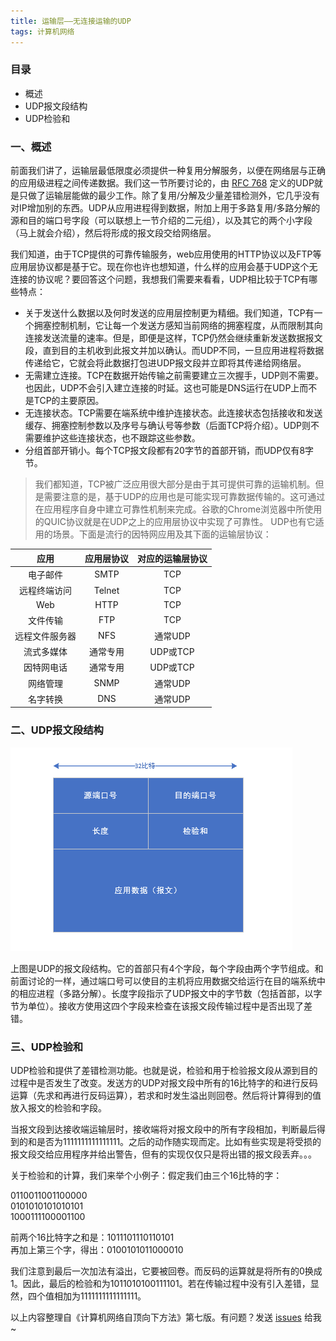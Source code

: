 ```yaml
---
title: 运输层——无连接运输的UDP
tags: 计算机网络
---
```


### 目录

* 概述
* UDP报文段结构
* UDP检验和

### 一、概述

前面我们讲了，运输层最低限度必须提供一种复用分解服务，以便在网络层与正确的应用级进程之间传递数据。我们这一节所要讨论的，由 [RFC 768](https://tools.ietf.org/html/rfc768) 定义的UDP就是只做了运输层能做的最少工作。除了复用/分解及少量差错检测外，它几乎没有对IP增加别的东西。UDP从应用进程得到数据，附加上用于多路复用/多路分解的源和目的端口号字段（可以联想上一节介绍的二元组），以及其它的两个小字段（马上就会介绍），然后将形成的报文段交给网络层。

我们知道，由于TCP提供的可靠传输服务，web应用使用的HTTP协议以及FTP等应用层协议都是基于它。现在你也许也想知道，什么样的应用会基于UDP这个无连接的协议呢？要回答这个问题，我想我们需要来看看，UDP相比较于TCP有哪些特点：

* 关于发送什么数据以及何时发送的应用层控制更为精细。我们知道，TCP有一个拥塞控制机制，它让每一个发送方感知当前网络的拥塞程度，从而限制其向连接发送流量的速率。但是，即便是这样，TCP仍然会继续重新发送数据报文段，直到目的主机收到此报文并加以确认。而UDP不同，一旦应用进程将数据传递给它，它就会将此数据打包进UDP报文段并立即将其传递给网络层。
* 无需建立连接。TCP在数据开始传输之前需要建立三次握手，UDP则不需要。也因此，UDP不会引入建立连接的时延。这也可能是DNS运行在UDP上而不是TCP的主要原因。
* 无连接状态。TCP需要在端系统中维护连接状态。此连接状态包括接收和发送缓存、拥塞控制参数以及序号与确认号等参数（后面TCP将介绍）。UDP则不需要维护这些连接状态，也不跟踪这些参数。
* 分组首部开销小。每个TCP报文段都有20字节的首部开销，而UDP仅有8字节。

> 我们都知道，TCP被广泛应用很大部分是由于其可提供可靠的运输机制。但是需要注意的是，基于UDP的应用也是可能实现可靠数据传输的。这可通过在应用程序自身中建立可靠性机制来完成。谷歌的Chrome浏览器中所使用的QUIC协议就是在UDP之上的应用层协议中实现了可靠性。
UDP也有它适用的场景。下面是流行的因特网应用及其下面的运输层协议：

|应用|应用层协议|对应的运输层协议|
|:--:|:--:|:--:|
|电子邮件|SMTP|TCP|
|远程终端访问|Telnet|TCP|
|Web|HTTP|TCP|
|文件传输|FTP|TCP|
|远程文件服务器|NFS|通常UDP|
|流式多媒体|通常专用|UDP或TCP|
|因特网电话|通常专用|UDP或TCP|
|网络管理|SNMP|通常UDP|
|名字转换|DNS|通常UDP|


### 二、UDP报文段结构

![UDP报文](/images/network/UDPdatagram.png)

上图是UDP的报文段结构。它的首部只有4个字段，每个字段由两个字节组成。和前面讨论的一样，通过端口号可以使目的主机将应用数据交给运行在目的端系统中的相应进程（多路分解）。长度字段指示了UDP报文中的字节数（包括首部，以字节为单位）。接收方使用这四个字段来检查在该报文段传输过程中是否出现了差错。

### 三、UDP检验和

UDP检验和提供了差错检测功能。也就是说，检验和用于检验报文段从源到目的过程中是否发生了改变。发送方的UDP对报文段中所有的16比特字的和进行反码运算（先求和再进行反码运算），若求和时发生溢出则回卷。然后将计算得到的值放入报文的检验和字段。

当报文段到达接收端运输层时，接收端将对报文段中的所有字段相加，判断最后得到的和是否为1111111111111111。之后的动作随实现而定。比如有些实现是将受损的报文段交给应用程序并给出警告，但有的实现仅仅只是将出错的报文段丢弃。。。

关于检验和的计算，我们来举个小例子：假定我们由三个16比特的字：

0110011001100000  
0101010101010101  
1000111100001100  

前两个16比特字之和是：1011101110110101  
再加上第三个字，得出：0100101011000010  

我们注意到最后一次加法有溢出，它要被回卷。而反码的运算就是将所有的0换成1。因此，最后的检验和为1011010100111101。若在传输过程中没有引入差错，显然，四个值相加为1111111111111111。

以上内容整理自《计算机网络自顶向下方法》第七版。有问题？发送 [issues](https://syt-honey.github.io/about/) 给我~
